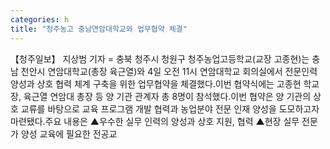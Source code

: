 ```yaml
---
categories: h
title: "청주농고 충남연암대학교와 업무협약 체결"
---
```

【청주일보】 지상범 기자 = 충북 청주시 청원구 청주농업고등학교(교장 고종현)는 충남 천안시 연암대학교(총장 육근열)와 4일 오전 11시 연암대학교 회의실에서 전문인력 양성과 상호 협력 체계 구축을 위한 업무협약을 체결했다.이번 협약식에는 고종현 학교장, 육근열 연암대 총장 등 양 기관 관계자 총 8명이 참석했다.이번 협약은 양 기관의 상호 교류를 바탕으로 교육 프로그램 개발 협력과 농업분야 전문 인재 양성을 도모하고자 마련됐다.주요 내용은 ▲우수한 실무 인력의 양성과 상호 지원, 협력 ▲현장 실무 전문가 양성 교육에 필요한 전공교